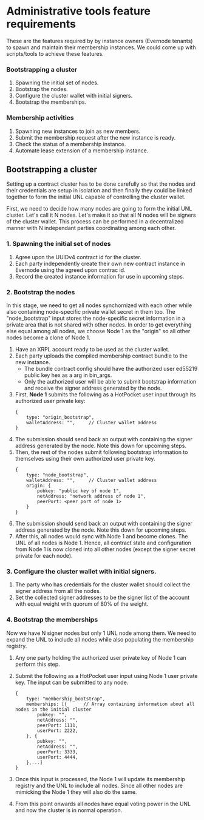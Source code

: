 # Administrative tools feature requirements

These are the features required by by instance owners (Evernode tenants) to spawn and maintain their membership instances. We could come up with scripts/tools to achieve these features.

### Bootstrapping a cluster

1. Spawning the initial set of nodes.
1. Bootstrap the nodes.
1. Configure the cluster wallet with initial signers.
1. Bootstrap the memberships.

### Membership activities

1. Spawning new instances to join as new members.
1. Submit the membership request after the new instance is ready.
1. Check the status of a membership instance.
1. Automate lease extension of a membership instance.

## Bootstrapping a cluster

Setting up a contract cluster has to be done carefully so that the nodes and their credentials are setup in isolation and then finally they could be linked together to form the initial UNL capable of controlling the cluster wallet.

First, we need to decide how many nodes are going to form the initial UNL cluster. Let's call it N nodes. Let's make it so that all N nodes will be signers of the cluster wallet. This process can be performed in a decentralized manner with N independant parties coordinating among each other.

### 1. Spawning the initial set of nodes

1. Agree upon the UUIDv4 contract id for the cluster.
1. Each party independently create their own new contract instance in Evernode using the agreed upon contrac id.
1. Record the created instance information for use in upcoming steps.

### 2. Bootstrap the nodes

In this stage, we need to get all nodes synchornized with each other while also containing node-specific private wallet secret in them too. The "node_bootstrap" input stores the node-specific secret information in a private area that is not shared with other nodes. In order to get everything else equal among all nodes, we choose Node 1 as the "origin" so all other nodes become a clone of Node 1.

1. Have an XRPL account ready to be used as the cluster wallet.
1. Each party uploads the compiled membership contract bundle to the new instance.
   - The bundle contract config should have the authorized user ed55219 public key hex as a arg in bin_args.
   - Only the authorized user will be able to submit bootstrap information and receive the signer address generated by the node.
1. First, **Node 1** submits the following as a HotPocket user input through its authorized user private key:
   ```
   {
       type: "origin_bootstrap",
       walletAddress: "",     // Cluster wallet address
   }
   ```
1. The submission should send back an output with containing the signer address generated by the node. Note this down for upcoming steps.
1. Then, the rest of the nodes submit following bootstrap information to themselves using their own authorized user private key.
   ```
   {
       type: "node_bootstrap",
       walletAddress: "",     // Cluster wallet address
       origin: {
           pubkey: "public key of node 1",
           netAddress: "network address of node 1",
           peerPort: <peer port of node 1>
       }
   }
   ```
1. The submission should send back an output with containing the signer address generated by the node. Note this down for upcoming steps.
1. After this, all nodes would sync with Node 1 and become clones. The UNL of all nodes is Node 1. Hence, all contract state and configuration from Node 1 is now cloned into all other nodes (except the signer secret private for each node).

### 3. Configure the cluster wallet with initial signers.

1. The party who has credentials for the cluster wallet should collect the signer address from all the nodes.
2. Set the collected signer addresses to be the signer list of the account with equal weight with quorum of 80% of the weight.

### 4. Bootstrap the memberships

Now we have N signer nodes but only 1 UNL node among them. We need to expand the UNL to include all nodes while also populating the membership registry.

1. Any one party holding the authorized user private key of Node 1 can perform this step.
1. Submit the following as a HotPocket user input using Node 1 user private key. The input can be submitted to any node.

   ```
   {
       type: "membership_bootstrap",
       memberships: [{      // Array containing information about all nodes in the initial cluster
           pubkey: "",
           netAddress: "",
           peerPort: 1111,
           userPort: 2222,
       }, {
           pubkey: "",
           netAddress: "",
           peerPort: 3333,
           userPort: 4444,
       },...]
   }
   ```

1. Once this input is processed, the Node 1 will update its membership registry and the UNL to include all nodes. Since all other nodes are mimicking the Node 1 they will also do the same.
1. From this point onwards all nodes have equal voting power in the UNL and now the cluster is in normal operation.
